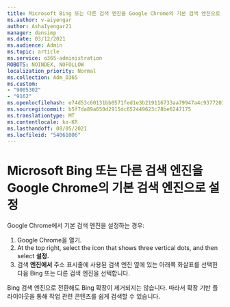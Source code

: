 ```yaml
---
title: Microsoft Bing 또는 다른 검색 엔진을 Google Chrome의 기본 검색 엔진으로 설정
ms.author: v-aiyengar
author: AshaIyengar21
manager: dansimp
ms.date: 03/12/2021
ms.audience: Admin
ms.topic: article
ms.service: o365-administration
ROBOTS: NOINDEX, NOFOLLOW
localization_priority: Normal
ms.collection: Adm_O365
ms.custom:
- "9005302"
- "9162"
ms.openlocfilehash: e74d53c60131bb0571fed1e3b219116733aa79947a4c93772039da3bee0660d8
ms.sourcegitcommit: b5f7da89a650d2915dc652449623c78be6247175
ms.translationtype: MT
ms.contentlocale: ko-KR
ms.lasthandoff: 08/05/2021
ms.locfileid: "54061006"
---
```

# <a name="set-microsoft-bing-or-another-search-engine-as-the-default-search-engine-in-google-chrome"></a>Microsoft Bing 또는 다른 검색 엔진을 Google Chrome의 기본 검색 엔진으로 설정

Google Chrome에서 기본 검색 엔진을 설정하는 경우:

1. Google Chrome을 열기.
1. At the top right, select the icon that shows three vertical dots, and then select **설정.**
1. 검색 **엔진에서** 주소  표시줄에 사용된 검색 엔진 옆에 있는 아래쪽  화살표를 선택한 다음 Bing 또는 다른 검색 엔진을 선택합니다.

Bing 검색 엔진으로 전환해도 Bing 확장이 제거되지는 않습니다. 따라서 확장 기반 플라이아웃을 통해 작업 관련 콘텐츠를 쉽게 검색할 수 있습니다.
